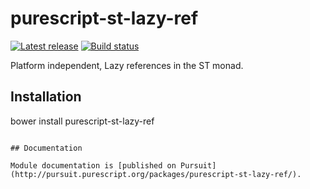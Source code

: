 # purescript-st-lazy-ref

[![Latest release](https://img.shields.io/github/release/matthewleon/purescript-st-lazy-ref.svg)](https://github.com/matthewleon/purescript-st-lazy-ref/releases)
[![Build status](https://travis-ci.org/matthewleon/purescript-st-lazy-ref.svg?branch=master)](https://travis-ci.org/matthewleon/purescript-st-lazy-ref)

Platform independent, Lazy references in the ST monad.

## Installation

bower install purescript-st-lazy-ref
```

## Documentation

Module documentation is [published on Pursuit](http://pursuit.purescript.org/packages/purescript-st-lazy-ref/).
